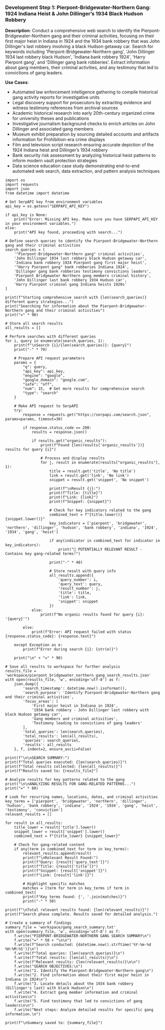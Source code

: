 ### Development Step 1: Pierpont-Bridgewater-Northern Gang: 1924 Indiana Heist & John Dillinger’s 1934 Black Hudson Robbery

**Description**: Conduct a comprehensive web search to identify the Pierpont-Bridgewater-Northern gang and their criminal activities, focusing on their first major heist in Indiana in 1924 and the 1934 bank robbery that was John Dillinger's last robbery involving a black Hudson getaway car. Search for keywords including 'Pierpont-Bridgewater-Northern gang', 'John Dillinger 1934 last robbery black Hudson', 'Indiana bank robbery 1924', 'Harry Pierpont gang', and 'Dillinger gang bank robberies'. Extract information about gang members, their criminal activities, and any testimony that led to convictions of gang leaders.

**Use Cases**:
- Automated law enforcement intelligence gathering to compile historical gang activity reports for investigative units
- Legal discovery support for prosecutors by extracting evidence and witness testimony references from archival sources
- Academic historical research into early 20th-century organized crime for university theses and publications
- Investigative journalism background checks to enrich articles on John Dillinger and associated gang members
- Museum exhibit preparation by sourcing detailed accounts and artifacts information for Prohibition-era crime displays
- Film and television script research ensuring accurate depiction of the 1924 Indiana heist and Dillinger’s 1934 robbery
- Bank security risk assessment by analyzing historical heist patterns to inform modern vault protection strategies
- Data science education case study demonstrating end-to-end automated web search, data extraction, and pattern analysis techniques

```
import os
import requests
import json
from datetime import datetime

# Get SerpAPI key from environment variables
api_key = os.getenv("SERPAPI_API_KEY")

if api_key is None:
    print("Error: Missing API key. Make sure you have SERPAPI_API_KEY in your environment variables.")
else:
    print("API key found, proceeding with search...")

# Define search queries to identify the Pierpont-Bridgewater-Northern gang and their criminal activities
search_queries = [
    '"Pierpont-Bridgewater-Northern gang" criminal activities',
    'John Dillinger 1934 last robbery black Hudson getaway car',
    'Indiana bank robbery 1924 Pierpont gang first major heist',
    '"Harry Pierpont gang" bank robberies Indiana 1924',
    'Dillinger gang bank robberies testimony convictions leaders',
    'Pierpont Bridgewater Northern gang members criminal history',
    'John Dillinger last bank robbery 1934 Hudson car',
    'Harry Pierpont criminal gang Indiana heists 1920s'
]

print(f"Starting comprehensive search with {len(search_queries)} different query strategies...")
print("Searching for information about the Pierpont-Bridgewater-Northern gang and their criminal activities")
print("=" * 90)

# Store all search results
all_results = []

# Perform searches with different queries
for i, query in enumerate(search_queries, 1):
    print(f"\nSearch {i}/{len(search_queries)}: {query}")
    print("-" * 70)
    
    # Prepare API request parameters
    params = {
        "q": query,
        "api_key": api_key,
        "engine": "google",
        "google_domain": "google.com",
        "safe": "off",
        "num": 15,  # Get more results for comprehensive search
        "type": "search"
    }
    
    # Make API request to SerpAPI
    try:
        response = requests.get("https://serpapi.com/search.json", params=params, timeout=30)
        
        if response.status_code == 200:
            results = response.json()
            
            if results.get("organic_results"):
                print(f"Found {len(results['organic_results'])} results for query {i}")
                
                # Process and display results
                for j, result in enumerate(results["organic_results"], 1):
                    title = result.get('title', 'No title')
                    link = result.get('link', 'No link')
                    snippet = result.get('snippet', 'No snippet')
                    
                    print(f"\nResult {j}:")
                    print(f"Title: {title}")
                    print(f"Link: {link}")
                    print(f"Snippet: {snippet}")
                    
                    # Check for key indicators related to the gang
                    combined_text = f"{title.lower()} {snippet.lower()}"
                    key_indicators = ['pierpont', 'bridgewater', 'northern', 'dillinger', 'hudson', 'bank robbery', 'indiana', '1924', '1934', 'gang', 'heist']
                    
                    if any(indicator in combined_text for indicator in key_indicators):
                        print("🎯 POTENTIALLY RELEVANT RESULT - Contains key gang-related terms!")
                    
                    print("-" * 40)
                    
                    # Store result with query info
                    all_results.append({
                        'query_number': i,
                        'query_text': query,
                        'result_number': j,
                        'title': title,
                        'link': link,
                        'snippet': snippet
                    })
            else:
                print(f"No organic results found for query {i}: '{query}'")
                
        else:
            print(f"Error: API request failed with status {response.status_code}: {response.text}")
            
    except Exception as e:
        print(f"Error during search {i}: {str(e)}")
    
    print("\n" + "=" * 90)

# Save all results to workspace for further analysis
results_file = 'workspace/pierpont_bridgewater_northern_gang_search_results.json'
with open(results_file, 'w', encoding='utf-8') as f:
    json.dump({
        'search_timestamp': datetime.now().isoformat(),
        'search_purpose': 'Identify Pierpont-Bridgewater-Northern gang and their criminal activities',
        'focus_areas': [
            'First major heist in Indiana in 1924',
            '1934 bank robbery - John Dillinger last robbery with black Hudson getaway car',
            'Gang members and criminal activities',
            'Testimony leading to convictions of gang leaders'
        ],
        'total_queries': len(search_queries),
        'total_results': len(all_results),
        'queries': search_queries,
        'results': all_results
    }, f, indent=2, ensure_ascii=False)

print(f"\n\nSEARCH SUMMARY:")
print(f"Total queries executed: {len(search_queries)}")
print(f"Total results collected: {len(all_results)}")
print(f"Results saved to: {results_file}")

# Analyze results for key patterns related to the gang
print("\n\nANALYZING RESULTS FOR GANG-RELATED PATTERNS...")
print("=" * 60)

# Look for recurring names, locations, dates, and criminal activities
key_terms = ['pierpont', 'bridgewater', 'northern', 'dillinger', 'hudson', 'bank robbery', 'indiana', '1924', '1934', 'gang', 'heist', 'testimony', 'conviction']
relevant_results = []

for result in all_results:
    title_lower = result['title'].lower()
    snippet_lower = result['snippet'].lower()
    combined_text = f"{title_lower} {snippet_lower}"
    
    # Check for gang-related content
    if any(term in combined_text for term in key_terms):
        relevant_results.append(result)
        print(f"\nRelevant Result Found:")
        print(f"Query: {result['query_text']}")
        print(f"Title: {result['title']}")
        print(f"Snippet: {result['snippet']}")
        print(f"Link: {result['link']}")
        
        # Highlight specific matches
        matches = [term for term in key_terms if term in combined_text]
        print(f"Key terms found: {', '.join(matches)}")
        print("-" * 50)

print(f"\nTotal relevant results found: {len(relevant_results)}")
print(f"Search phase complete. Results saved for detailed analysis.")

# Create a summary of findings
summary_file = 'workspace/gang_search_summary.txt'
with open(summary_file, 'w', encoding='utf-8') as f:
    f.write("PIERPONT-BRIDGEWATER-NORTHERN GANG SEARCH SUMMARY\n")
    f.write("=" * 50 + "\n\n")
    f.write(f"Search conducted: {datetime.now().strftime('%Y-%m-%d %H:%M:%S')}\n")
    f.write(f"Total queries: {len(search_queries)}\n")
    f.write(f"Total results: {len(all_results)}\n")
    f.write(f"Relevant results: {len(relevant_results)}\n\n")
    f.write("SEARCH OBJECTIVES:\n")
    f.write("1. Identify the Pierpont-Bridgewater-Northern gang\n")
    f.write("2. Find information about their first major heist in Indiana in 1924\n")
    f.write("3. Locate details about the 1934 bank robbery (Dillinger's last) with black Hudson\n")
    f.write("4. Extract gang member information and criminal activities\n")
    f.write("5. Find testimony that led to convictions of gang leaders\n\n")
    f.write("Next steps: Analyze detailed results for specific gang information.\n")

print(f"\nSummary saved to: {summary_file}")
```